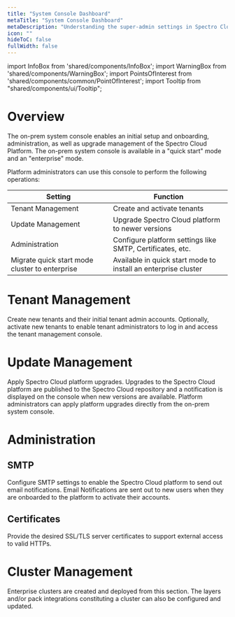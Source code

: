 ```yaml
---
title: "System Console Dashboard"
metaTitle: "System Console Dashboard"
metaDescription: "Understanding the super-admin settings in Spectro Cloud's Enterprise (on-premise) variant."
icon: ""
hideToC: false
fullWidth: false
---
```


import InfoBox from 'shared/components/InfoBox';
import WarningBox from 'shared/components/WarningBox';
import PointsOfInterest from 'shared/components/common/PointOfInterest';
import Tooltip from "shared/components/ui/Tooltip";

# Overview

The on-prem system console enables an initial setup and onboarding, administration, as well as upgrade management of the Spectro Cloud Platform. The on-prem system console is available in a "quick start" mode and an "enterprise" mode.

Platform administrators can use this console to perform the following operations:

| Setting | Function |
| --- | --- |
| Tenant Management | Create and activate tenants |
| Update Management | Upgrade Spectro Cloud platform to newer versions |
| Administration | Configure platform settings like SMTP, Certificates, etc. |
| Migrate quick start mode cluster to enterprise | Available in quick start mode to install an enterprise cluster |

# Tenant Management

Create new tenants and their initial tenant admin accounts. Optionally, activate new tenants to enable tenant administrators to log in and access the tenant management console.

# Update Management

Apply Spectro Cloud platform upgrades. Upgrades to the Spectro Cloud platform are published to the Spectro Cloud repository and a notification is displayed on the console when new versions are available. Platform administrators can apply platform upgrades directly from the on-prem system console.

# Administration

## SMTP

Configure SMTP settings to enable the Spectro Cloud platform to send out email notifications. Email Notifications are sent out to new users when they are onboarded to the platform to activate their accounts.

## Certificates

Provide the desired SSL/TLS server certificates to support external access to valid HTTPs.

# Cluster Management

Enterprise clusters are created and deployed from this section. The layers and/or pack integrations constituting a cluster can also be configured and updated.
